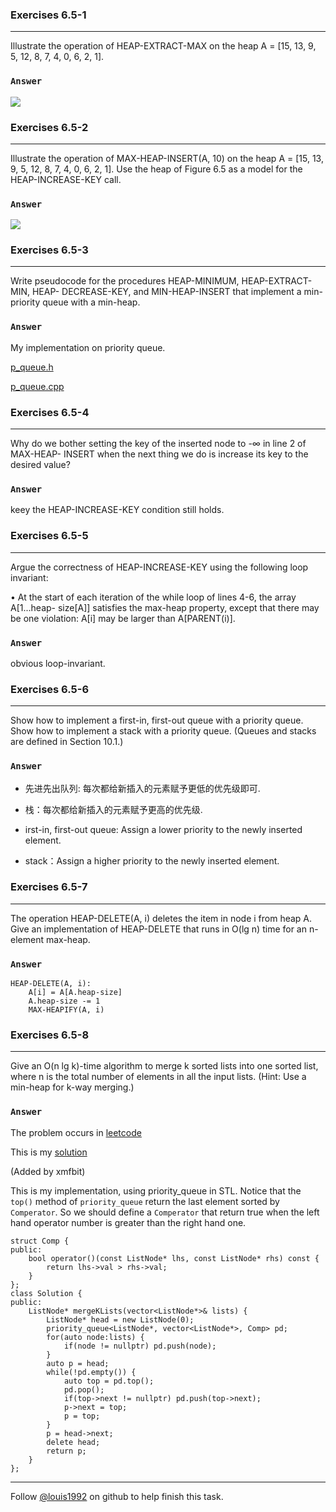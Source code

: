 ### Exercises 6.5-1
***
Illustrate the operation of HEAP-EXTRACT-MAX on the heap A = [15, 13, 9, 5, 12, 8, 7, 4, 0, 6, 2, 1].



### `Answer`
![](./repo/s5/1.png)


### Exercises 6.5-2
***
Illustrate the operation of MAX-HEAP-INSERT(A, 10) on the heap A = [15, 13, 9, 5, 12, 8,
7, 4, 0, 6, 2, 1]. Use the heap of Figure 6.5 as a model for the HEAP-INCREASE-KEY call.


### `Answer`
![](./repo/s5/2.png)

### Exercises 6.5-3
***
Write pseudocode for the procedures HEAP-MINIMUM, HEAP-EXTRACT-MIN, HEAP- DECREASE-KEY, and MIN-HEAP-INSERT that implement a min-priority queue with a min-heap.

### `Answer`
My implementation on priority queue.

[p_queue.h](./p_queue.h)

[p_queue.cpp](./p_queue.cpp)


### Exercises 6.5-4
***
Why do we bother setting the key of the inserted node to -∞ in line 2 of MAX-HEAP- INSERT when the next thing we do is increase its key to the desired value?

### `Answer`
keey the HEAP-INCREASE-KEY condition still holds.

### Exercises 6.5-5
***
Argue the correctness of HEAP-INCREASE-KEY using the following loop invariant:

• At the start of each iteration of the while loop of lines 4-6, the array A[1...heap- size[A]] satisfies the max-heap property, except that there may be one violation: A[i] may be larger than A[PARENT(i)].

### `Answer`
obvious loop-invariant.

### Exercises 6.5-6
***
Show how to implement a first-in, first-out queue with a priority queue. Show how to
implement a stack with a priority queue. (Queues and stacks are defined in Section 10.1.)

### `Answer`

* 先进先出队列: 每次都给新插入的元素赋予更低的优先级即可.
* 栈：每次都给新插入的元素赋予更高的优先级.

* irst-in, first-out queue: Assign a lower priority to the newly inserted element.
* stack：Assign a higher priority to the newly inserted element.

### Exercises 6.5-7
***
The operation HEAP-DELETE(A, i) deletes the item in node i from heap A. Give an
implementation of HEAP-DELETE that runs in O(lg n) time for an n-element max-heap.

### `Answer`

	HEAP-DELETE(A, i):
  		A[i] = A[A.heap-size]
  		A.heap-size -= 1
  		MAX-HEAPIFY(A, i)
  		
### Exercises 6.5-8
***
Give an O(n lg k)-time algorithm to merge k sorted lists into one sorted list, where n is the
total number of elements in all the input lists. (Hint: Use a min-heap for k-way merging.)

### `Answer`
The problem occurs in [leetcode](https://leetcode.com/problems/merge-k-sorted-lists/)

This is my [solution](https://github.com/gzc/leetcode/blob/master/cpp/021-030/Merge%20k%20Sorted%20Lists%20.cpp)

(Added by xmfbit)

This is my implementation, using priority_queue in STL. Notice that the `top()` method of `priority_queue` return the last element sorted by `Comperator`.
So we should define a `Comperator` that return true when the left hand operator number is greater than the right hand one.

```
struct Comp {
public:
    bool operator()(const ListNode* lhs, const ListNode* rhs) const {
        return lhs->val > rhs->val;
    }    
};
class Solution {
public:
    ListNode* mergeKLists(vector<ListNode*>& lists) {
        ListNode* head = new ListNode(0);
        priority_queue<ListNode*, vector<ListNode*>, Comp> pd;
        for(auto node:lists) {
            if(node != nullptr) pd.push(node);
        }
        auto p = head;
        while(!pd.empty()) {
            auto top = pd.top();
            pd.pop();
            if(top->next != nullptr) pd.push(top->next);
            p->next = top;
            p = top;
        }
        p = head->next;
        delete head;
        return p;
    }
};
```

***
Follow [@louis1992](https://github.com/gzc) on github to help finish this task.


